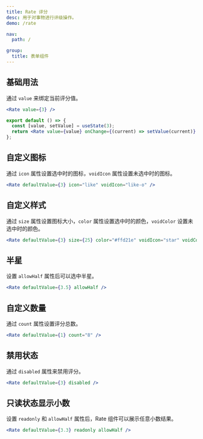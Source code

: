 ```yaml
---
title: Rate 评分
desc: 用于对事物进行评级操作。
demo: /rate

nav:
  path: /

group:
  title: 表单组件
---
```


## 基础用法

通过 `value` 来绑定当前评分值。

```jsx
<Rate value={3} />
```

```jsx
export default () => {
  const [value, setValue] = useState(3);
  return <Rate value={value} onChange={(current) => setValue(current)} />;
};
```

## 自定义图标

通过 `icon` 属性设置选中时的图标，`voidIcon` 属性设置未选中时的图标。

```jsx
<Rate defaultValue={3} icon="like" voidIcon="like-o" />
```

## 自定义样式

通过 `size` 属性设置图标大小，`color` 属性设置选中时的颜色，`voidColor` 设置未选中时的颜色。

```jsx
<Rate defaultValue={3} size={25} color="#ffd21e" voidIcon="star" voidColor="#eee" />
```

## 半星

设置 `allowHalf` 属性后可以选中半星。

```jsx
<Rate defaultValue={3.5} allowHalf />
```

## 自定义数量

通过 `count` 属性设置评分总数。

```jsx
<Rate defaultValue={1} count="8" />
```

## 禁用状态

通过 `disabled` 属性来禁用评分。

```jsx
<Rate defaultValue={3} disabled />
```

## 只读状态显示小数

设置 `readonly` 和 `allowHalf` 属性后，Rate 组件可以展示任意小数结果。

```jsx
<Rate defaultValue={3.3} readonly allowHalf />
```
